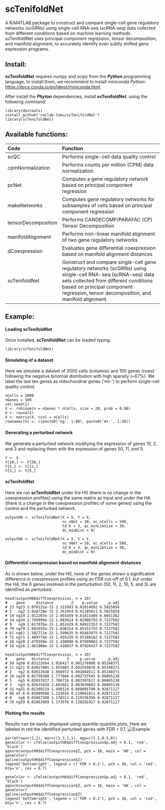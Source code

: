 scTenifoldNet
=============

A R/MATLAB package to construct and compare single-cell gene regulatory networks (scGRNs) using single-cell RNA-seq (scRNA-seq) data collected from different conditions based on machine learning methods. scTenifoldNet uses principal component regression, tensor decomposition, and manifold alignment, to accurately identify even subtly shifted gene expression programs.

Install:
-------
**scTenifoldNet** requires *numpy* and *scipy* from the ***Python*** programming language, to install them, we recommend to install *miniconda Python*: https://docs.conda.io/en/latest/miniconda.html.

After install the ***Phyton*** dependencies, install **scTenifoldNet**, using the following command:

```{R}
library(devtools)
install_github('cailab-tamu/scTenifoldNet')
library(scTenifoldNet)
```

Available functions:
--------------------

|Code| Function |
|:-|:-|
|scQC|Performs single-cell data quality control|
|cpmNormalization|Performs counts per million (CPM) data normalization|
|pcNet|Computes a gene regulatory network based on principal component regression|
|makeNetworks|Computes gene regulatory networks for subsamples of cells based on principal component regression|
|tensorDecomposition|Performs CANDECOMP/PARAFAC (CP) Tensor Decomposition|
|manifoldAlignment|Performs non-linear manifold alignment of two gene regulatory networks|
|dCoexpression|Evaluates gene differential coexpression based on manifold alignment distances|
|scTenifoldNet|Gonstruct and compare single-cell gene regulatory networks (scGRNs) using single-cell RNA-seq (scRNA-seq) data sets collected from different conditions based on principal component regression, tensor decomposition, and manifold alignment.|

Example:
--------
#### Loading scTenifoldNet
Once installed, **scTenifoldNet** can be loaded typing:
```{r}
library(scTenifoldNet)
```

#### Simulating of a dataset 
Here we simulate a dataset of 2000 cells (columns) and 100 genes (rows) following the negative binomial distribution with high sparsity (~67%). We label the last ten genes as mitochondrial genes ('mt-') to perform single-cell quality control.
```{r}
nCells = 2000
nGenes = 100
set.seed(1)
X <- rnbinom(n = nGenes * nCells, size = 20, prob = 0.98)
X <- round(X)
X <- matrix(X, ncol = nCells)
rownames(X) <- c(paste0('ng', 1:90), paste0('mt-', 1:10))
```

#### Generating a perturbed network 
We generate a perturbed network modifying the expression of genes 10, 2, and 3 and replacing them with the expression of genes 50, 11, and 5.
```{r}
Y <- X
Y[10,] <- Y[50,]
Y[2,] <- Y[11,]
Y[3,] <- Y[5,]
```
#### scTenifoldNet
Here we run **scTenifoldNet** under the H0 (there is no change in the coexpression profiles) using the same matrix as input and under the HA (there is a change in the coexpression profiles of some genes) using the control and the perturbed network.
```{r}
outputH0 <- scTenifoldNet(X = X, Y = X,
                          nc_nNet = 10, nc_nCells = 500,
                          td_K = 3, qc_minLibSize = 30,
                          dc_minDist = 0)

outputHA <- scTenifoldNet(X = X, Y = Y,
                          nc_nNet = 10, nc_nCells = 500,
                          td_K = 3, qc_minLibSize = 30,
                          dc_minDist = 0)
```
#### Differential coexpression based on manifold alignment distances
As is shown below, under the H0, none of the genes shown a significative difference in coexpression profiles using an FDR cut-off of 0.1, but under the HA, the 6 genes involved in the perturbation (50, 11, 2, 10, 5, and 3) are identified as perturbed.
```
head(outputH0$diffCoexpression, n = 10)
#    gene     distance        Z    p.value     p.adj
# 23 ng23 3.070131e-15 2.321093 0.01014092 0.5925054
# 2   ng2 3.028738e-15 2.261954 0.01185011 0.5925054
# 19 ng19 2.912207e-15 2.093459 0.01815409 0.6051362
# 34 ng34 2.769999e-15 1.883624 0.02980793 0.7227582
# 9   ng9 2.617076e-15 1.652429 0.04922353 0.7227582
# 79 ng79 2.602655e-15 1.630314 0.05151755 0.7227582
# 61 ng61 2.582711e-15 1.599635 0.05483975 0.7227582
# 71 ng71 2.489774e-15 1.455239 0.07280162 0.7227582
# 20 ng20 2.479350e-15 1.438890 0.07509082 0.7227582
# 16 ng16 2.461000e-15 1.410037 0.07926437 0.7227582

head(outputHA$diffCoexpression, n = 10)
#    gene   distance        Z     p.value      p.adj
# 50 ng50 0.03122694 3.016417 0.001278908 0.05348371
# 11 ng11 0.03027085 2.955685 0.001559876 0.05348371
# 2   ng2 0.03013548 2.946972 0.001604511 0.05348371
# 10 ng10 0.02759308 2.777666 0.002737543 0.06065138
# 5   ng5 0.02657637 2.706716 0.003397617 0.06065138
# 3   ng3 0.02625458 2.683841 0.003639083 0.06065138
# 31 ng31 0.01309219 1.490124 0.068095790 0.92871127
# 96 mt-6 0.01099588 1.223016 0.110661811 0.92871127
# 6   ng6 0.01067100 1.178311 0.119336356 0.92871127
# 59 ng59 0.01063989 1.173978 0.120201927 0.92871127
```

#### Plotting the results
Results can be easily displayed using quantile-quantile plots. Here we labeled in red the identified perturbed genes with FDR < 0.1.
![Example](https://raw.githubusercontent.com/cailab-tamu/scTenifoldNet/master/inst/readmeExample.png)
```{r}
par(mfrow=c(1,2), mar=c(3,3,1,1), mgp=c(1.5,0.5,0))
geneColor <- ifelse(outputH0$diffCoexpression$p.adj < 0.1, 'red', 'black')
qqnorm(outputH0$diffCoexpression$Z, pch = 16, main = 'H0', col = geneColor)
qqline(outputH0$diffCoexpression$Z)
legend('bottomright', legend = c('FDR < 0.1'), pch = 16, col = 'red', bty='n', cex = 0.7)

geneColor <- ifelse(outputHA$diffCoexpression$p.adj < 0.1, 'red', 'black')
qqnorm(outputHA$diffCoexpression$Z, pch = 16, main = 'HA', col = geneColor)
qqline(outputHA$diffCoexpression$Z)
legend('bottomright', legend = c('FDR < 0.1'), pch = 16, col = 'red', bty='n', cex = 0.7)
```
